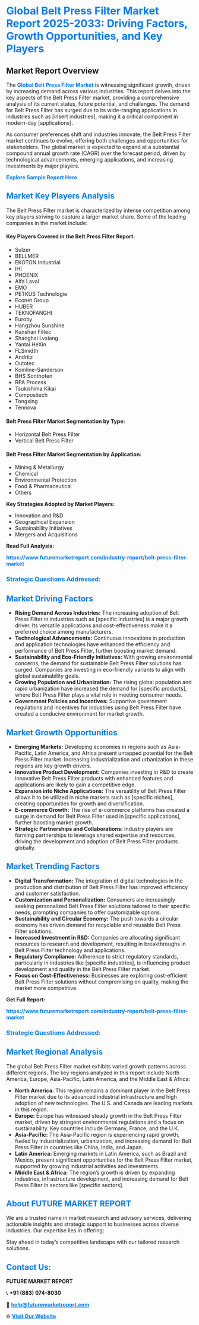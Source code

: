 <h1 style="color: #007BFF;">Global Belt Press Filter Market Report 2025-2033: Driving Factors, Growth Opportunities, and Key Players</h1>

<section id="overview">
<h2>Market Report Overview</h2>
<p>The <a href="https://www.futuremarketreport.com/industry-report/belt-press-filter-market" style="color: #007BFF; text-decoration: none;"><strong>Global Belt Press Filter Market</strong></a> is witnessing significant growth, driven by increasing demand across various industries. This report delves into the key aspects of the Belt Press Filter market, providing a comprehensive analysis of its current status, future potential, and challenges. The demand for Belt Press Filter has surged due to its wide-ranging applications in industries such as [insert industries], making it a critical component in modern-day [applications].</p>
<p>As consumer preferences shift and industries innovate, the Belt Press Filter market continues to evolve, offering both challenges and opportunities for stakeholders. The global market is expected to expand at a substantial compound annual growth rate (CAGR) over the forecast period, driven by technological advancements, emerging applications, and increasing investments by major players.</p>
</section>

<section id="overview">
<p><a href="https://www.futuremarketreport.com/request-sample/reportId=28601" style="color: #007BFF; text-decoration: none;"><strong>Explore Sample Report Here</strong></a></p>
</section>

<section id="key-players">
<h2 style="color: #007BFF;">Market Key Players Analysis</h2>
<p>The Belt Press Filter market is characterized by intense competition among key players striving to capture a larger market share. Some of the leading companies in the market include:</p>
<h4>Key Players Covered in the Belt Press Filter Report:</h4>
<ul><li>Sulzer</li><li>BELLMER</li><li>EKOTON Industrial</li><li>IHI</li><li>PHOENIX</li><li>Alfa Laval</li><li>EMO</li><li>PETKUS Technologie</li><li>Econet Group</li><li>HUBER</li><li>TEKNOFANGHI</li><li>Euroby</li><li>Hangzhou Sunshine</li><li>Kunshan Filtec</li><li>Shanghai Lvxiang</li><li>Yantai HeXin</li><li>FLSmidth</li><li>Andritz</li><li>Outotec</li><li>Komline-Sanderson</li><li>BHS Sonthofen</li><li>RPA Process</li><li>Tsukishima Kikai</li><li>Compositech</li><li>Tongxing</li><li>Tennova</li></ul>
<h4>Belt Press Filter Market Segmentation by Type:</h4>
<ul><li>Horizontal Belt Press Filter</li><li>Vertical Belt Press Filter</li></ul>

<h4>Belt Press Filter Market Segmentation by Application:</h4>
<ul><li>Mining &amp; Metallurgy</li><li>Chemical</li><li>Environmental Protection</li><li>Food &amp; Pharmaceutical</li><li>Others</li></ul>
<p><strong>Key Strategies Adopted by Market Players:</strong></p>
<ul>
<li>Innovation and R&D</li>
<li>Geographical Expansion</li>
<li>Sustainability Initiatives</li>
<li>Mergers and Acquisitions</li>
</ul>
</section>

<section>
<p><strong>Read Full Analysis: </strong></p><a href="https://www.futuremarketreport.com/industry-report/belt-press-filter-market" style="color: #007BFF; text-decoration: none;"><strong>https://www.futuremarketreport.com/industry-report/belt-press-filter-market</strong></a>
<h3 style="color: #007BFF;">Strategic Questions Addressed:</h3>
</section>

<section id="driving-factors">
<h2 style="color: #007BFF;">Market Driving Factors</h2>
<ul>
<li><strong>Rising Demand Across Industries:</strong> The increasing adoption of Belt Press Filter in industries such as [specific industries] is a major growth driver. Its versatile applications and cost-effectiveness make it a preferred choice among manufacturers.</li>
<li><strong>Technological Advancements:</strong> Continuous innovations in production and application technologies have enhanced the efficiency and performance of Belt Press Filter, further boosting market demand.</li>
<li><strong>Sustainability and Eco-Friendly Initiatives:</strong> With growing environmental concerns, the demand for sustainable Belt Press Filter solutions has surged. Companies are investing in eco-friendly variants to align with global sustainability goals.</li>
<li><strong>Growing Population and Urbanization:</strong> The rising global population and rapid urbanization have increased the demand for [specific products], where Belt Press Filter plays a vital role in meeting consumer needs.</li>
<li><strong>Government Policies and Incentives:</strong> Supportive government regulations and incentives for industries using Belt Press Filter have created a conducive environment for market growth.</li>
</ul>
</section>

<section id="growth-opportunities">
<h2 style="color: #007BFF;">Market Growth Opportunities</h2>
<ul>
<li><strong>Emerging Markets:</strong> Developing economies in regions such as Asia-Pacific, Latin America, and Africa present untapped potential for the Belt Press Filter market. Increasing industrialization and urbanization in these regions are key growth drivers.</li>
<li><strong>Innovative Product Development:</strong> Companies investing in R&D to create innovative Belt Press Filter products with enhanced features and applications are likely to gain a competitive edge.</li>
<li><strong>Expansion into Niche Applications:</strong> The versatility of Belt Press Filter allows it to be utilized in niche markets such as [specific niches], creating opportunities for growth and diversification.</li>
<li><strong>E-commerce Growth:</strong> The rise of e-commerce platforms has created a surge in demand for Belt Press Filter used in [specific applications], further boosting market growth.</li>
<li><strong>Strategic Partnerships and Collaborations:</strong> Industry players are forming partnerships to leverage shared expertise and resources, driving the development and adoption of Belt Press Filter products globally.</li>
</ul>
</section>

<section id="trending-factors">
<h2 style="color: #007BFF;">Market Trending Factors</h2>
<ul>
<li><strong>Digital Transformation:</strong> The integration of digital technologies in the production and distribution of Belt Press Filter has improved efficiency and customer satisfaction.</li>
<li><strong>Customization and Personalization:</strong> Consumers are increasingly seeking personalized Belt Press Filter solutions tailored to their specific needs, prompting companies to offer customizable options.</li>
<li><strong>Sustainability and Circular Economy:</strong> The push towards a circular economy has driven demand for recyclable and reusable Belt Press Filter solutions.</li>
<li><strong>Increased Investment in R&D:</strong> Companies are allocating significant resources to research and development, resulting in breakthroughs in Belt Press Filter technology and applications.</li>
<li><strong>Regulatory Compliance:</strong> Adherence to strict regulatory standards, particularly in industries like [specific industries], is influencing product development and quality in the Belt Press Filter market.</li>
<li><strong>Focus on Cost-Effectiveness:</strong> Businesses are exploring cost-efficient Belt Press Filter solutions without compromising on quality, making the market more competitive.</li>
</ul>
</section>

<section>
<p><strong>Get Full Report: </strong></p><a href="https://www.futuremarketreport.com/industry-report/belt-press-filter-market" style="color: #007BFF; text-decoration: none;"><strong>https://www.futuremarketreport.com/industry-report/belt-press-filter-market</strong></a>
<h3 style="color: #007BFF;">Strategic Questions Addressed:</h3>
</section>


<section id="regional-analysis">
<h2 style="color: #007BFF;">Market Regional Analysis</h2>
<p>The global Belt Press Filter market exhibits varied growth patterns across different regions. The key regions analyzed in this report include North America, Europe, Asia-Pacific, Latin America, and the Middle East & Africa:</p>
<ul>
<li><strong>North America:</strong> This region remains a dominant player in the Belt Press Filter market due to its advanced industrial infrastructure and high adoption of new technologies. The U.S. and Canada are leading markets in this region.</li>
<li><strong>Europe:</strong> Europe has witnessed steady growth in the Belt Press Filter market, driven by stringent environmental regulations and a focus on sustainability. Key countries include Germany, France, and the U.K.</li>
<li><strong>Asia-Pacific:</strong> The Asia-Pacific region is experiencing rapid growth, fueled by industrialization, urbanization, and increasing demand for Belt Press Filter in countries like China, India, and Japan.</li>
<li><strong>Latin America:</strong> Emerging markets in Latin America, such as Brazil and Mexico, present significant opportunities for the Belt Press Filter market, supported by growing industrial activities and investments.</li>
<li><strong>Middle East & Africa:</strong> The region’s growth is driven by expanding industries, infrastructure development, and increasing demand for Belt Press Filter in sectors like [specific sectors].</li>
</ul>
</section>

<footer>
<h2 style="color: #007BFF;">About FUTURE MARKET REPORT</h2>
<p>We are a trusted name in market research and advisory services, delivering actionable insights and strategic support to businesses across diverse industries. Our expertise lies in offering:</p>

<p>Stay ahead in today’s competitive landscape with our tailored research solutions.</p>

<h2 style="color: #007BFF;">Contact Us:</h2>
<p><strong>FUTURE MARKET REPORT</strong></p>
<p>📞 <strong>+91 (883) 074-8030</strong></p>
<p>📧 <strong><a href="mailto:help@futuremarketreport.com" style="color: #007BFF;">help@futuremarketreport.com</a></strong></p>
<p>🌐 <strong><a href="https://www.futuremarketreport.com/" style="color: #007BFF;">Visit Our Website</a></strong></p>
</footer>